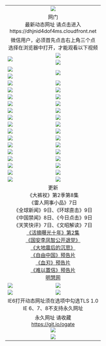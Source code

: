 ﻿<table>
  <tr></tr>
  <tr><td colspan=2 align=center><img src="https://cloud.githubusercontent.com/assets/11880933/13434984/f430fae2-e012-11e5-814f-c2df1e82b247.jpg" /></td></tr>
  <tr><td colspan=2 align=center>网门<br>最新动态网址 请点击进入
<br>https://dhjnid4dof4ms.cloudfront.net
    </td>
  </tr>
  <tr>
    <td colspan=2 align=center>微信用户，必须首先点击右上角三个点<br>选择在浏览器中打开，才能观看以下视频</td>
  </tr>
  <tr>
    <td rowspan=2><a href="https://dhjnid4dof4ms.cloudfront.net/ogUP.aspx?name=11DKC.mp4&count=T:2,2:8,1:16&from=github" target="_blank"><img src="https://dhjnid4dof4ms.cloudfront.net/Up/11DKC1.jpg" /></a></td> 
    <td><div><a href="https://dhjnid4dof4ms.cloudfront.net/ogUP.aspx?name=LRWS.mp4&count=7B:9,6B:44,5A:10,5B:35,4A:14,4B:19,3A:10,3B:26,2A:16,2B:21,1A:23,1B:29&current=7B:9" target="_blank"><img src="https://dhjnid4dof4ms.cloudfront.net/Up/LRWS.jpg" /></a></td>
   </tr>
  <tr>
    <td><a href="https://dhjnid4dof4ms.cloudfront.net/ogNiceVedio.aspx" target="_blank"><img src="https://dhjnid4dof4ms.cloudfront.net/Up/TGKDY.jpg" /></a></td>
  </tr>
  <tr>
    <td><a href="https://dhjnid4dof4ms.cloudfront.net/ogUP.aspx?name=JQR.mp4&count=2" target="_blank"><img src="https://dhjnid4dof4ms.cloudfront.net/Up/JQR.jpg" /></a></td>   
    <td rowspan=2><a href="https://dhjnid4dof4ms.cloudfront.net/ogUP.aspx?name=JP.mp4&count=9" target="_blank"><img src="https://dhjnid4dof4ms.cloudfront.net/Up/JP.jpg" /></td>
  </tr>
  <tr>
    <td><a href="https://dhjnid4dof4ms.cloudfront.net/ogUP.aspx?name=WH.mp4" target="_blank"><img src="https://dhjnid4dof4ms.cloudfront.net/Up/WH.jpg" /></a></td>
  </tr>
  <tr>
    <td><a href="https://dhjnid4dof4ms.cloudfront.net/ogUP.aspx?name=SSZJ.mp4&count=480P:9,S:2" target="_blank"><img src="https://dhjnid4dof4ms.cloudfront.net/Up/SSZJ.jpg" /></a></td>
    <td><a href="https://dhjnid4dof4ms.cloudfront.net/ogUP.aspx?name=ZY.mp4&count=2015:16" target="_blank"><img src="https://dhjnid4dof4ms.cloudfront.net/Up/ZY.jpg" /></a</td>
  </tr>
  <tr>
    <td><a href="https://dhjnid4dof4ms.cloudfront.net/ogUP.aspx?name=XTFY.mp4&count=B:2,A:24" target="_blank"><img src="https://dhjnid4dof4ms.cloudfront.net/Up/XTFY.jpg" /></a></td>
    <td><a href="https://dhjnid4dof4ms.cloudfront.net/ogUP.aspx?name=1XQK.mp4&count=13" target="_blank"><img src="https://dhjnid4dof4ms.cloudfront.net/Up/1XQK.jpg" /></a</td>
  </tr>
  <tr>
    <td><a href="https://dhjnid4dof4ms.cloudfront.net/ogUP.aspx?name=1LYF.mp4&count=2" target="_blank"><img src="https://dhjnid4dof4ms.cloudfront.net/Up/1LYF0.jpg" /></a></td>
    <td><a href="https://dhjnid4dof4ms.cloudfront.net/ogUP.aspx?name=1ZGC.mp4&count=6" target="_blank"><img src="https://dhjnid4dof4ms.cloudfront.net/Up/1ZGC0.jpg" /></a></td>
  </tr>
  <tr>
    <td><a href="https://dhjnid4dof4ms.cloudfront.net/ogUP.aspx?name=1ZKM.mp4&count=3&current=3" target="_blank"><img src="https://dhjnid4dof4ms.cloudfront.net/Up/1ZKM0.jpg" /></a></td>  
    <td><a href="https://dhjnid4dof4ms.cloudfront.net/ogUP.aspx?name=1WWY.mp4&count=6&current=6" target="_blank"><img src="https://dhjnid4dof4ms.cloudfront.net/Up/1WWY0.jpg" /></a></td>
  </tr>
  <tr>
    <td><a href="https://dhjnid4dof4ms.cloudfront.net/ogUP.aspx?name=10JGY.mp4&count=3" target="_blank"><img src="https://dhjnid4dof4ms.cloudfront.net/Up/10JGY0.jpg" /></a></td>
    <td><a href="https://dhjnid4dof4ms.cloudfront.net/ogUP.aspx?name=10CYS.mp4&count=2" target="_blank"><img src="https://dhjnid4dof4ms.cloudfront.net/Up/10CYS0.jpg" /></a></td>
  </tr>
  <tr>
    <td><a href="https://dhjnid4dof4ms.cloudfront.net/ogUP.aspx?name=4SQQ.mp4&count=201603:7,201602:20,201601:21&current=201603:7" target="_blank"><img src="https://dhjnid4dof4ms.cloudfront.net/Up/4SQQ0.jpg"/></a></td>
    <td><a href="https://dhjnid4dof4ms.cloudfront.net/ogUP.aspx?name=4SHQ.mp4&count=201603:9,201602:27,201601:28&current=201603:9" target="_blank"><img src="https://dhjnid4dof4ms.cloudfront.net/Up/4SHQ0.jpg"/></a></td>
  </tr>
  <tr>
    <td><a href="https://dhjnid4dof4ms.cloudfront.net/ogUP.aspx?name=4SZG.mp4&count=201603:7,201602:21,201601:23&current=201603:7" target="_blank"><img src="https://dhjnid4dof4ms.cloudfront.net/Up/4SZG0.jpg"/></a></td>
    <td><a href="https://dhjnid4dof4ms.cloudfront.net/ogUP.aspx?name=4SDJ.mp4&count=201603A:8,201603B:5,201602A:24,201602B:7,201601A:48,201601B:6&current=201603A:8" target="_blank"><img src="https://dhjnid4dof4ms.cloudfront.net/Up/4SDJ0.jpg"/></a></td>
  </tr>
  <tr>
    <td><a href="https://dhjnid4dof4ms.cloudfront.net/ogUP.aspx?name=4SGX.mp4&count=201603:1&current=201603:1" target="_blank"><img src="https://dhjnid4dof4ms.cloudfront.net/Up/4SGX0.jpg"/></a></td>
    <td><a href="https://dhjnid4dof4ms.cloudfront.net/ogUP.aspx?name=4SHD.mp4&count=201603:3&current=201603:1" target="_blank"><img src="https://dhjnid4dof4ms.cloudfront.net/Up/4SHD0.jpg"/></a></td>
  </tr>
  <tr>
    <td><a href="https://dhjnid4dof4ms.cloudfront.net/ogUP.aspx?name=4CTX.mp4&count=201603:2,201602:3,201601:4&current=201603:2" target="_blank"><img src="https://dhjnid4dof4ms.cloudfront.net/Up/4CTX0.jpg"/></a></td>
    <td><a href="https://dhjnid4dof4ms.cloudfront.net/ogUP.aspx?name=4CWZ.mp4&count=201603:1,201602:4,201601:4&current=201603:1" target="_blank"><img src="https://dhjnid4dof4ms.cloudfront.net/Up/4CWZ0.jpg"/></a></td>
  </tr>
  <tr>
    <td><a href="https://dhjnid4dof4ms.cloudfront.net/onUP.aspx?name=https://d2t6x1lwzcff38.cloudfront.net/" target="_blank"><img src="https://dhjnid4dof4ms.cloudfront.net/Up/0DTW.jpg"/></a></td>
    <td><a href="https://dhjnid4dof4ms.cloudfront.net/onUP.aspx?name=https://d240ns8up8earz.cloudfront.net/acenter/" target="_blank"><img src="https://dhjnid4dof4ms.cloudfront.net/Up/0TDW.jpg" /></a></td>
  </tr>
  <tr>
    <td><a href="https://dhjnid4dof4ms.cloudfront.net/onUP.aspx?name=https://d4508d6vomz2p.cloudfront.net/gb/nsc413.htm" target="_blank"><img src="https://dhjnid4dof4ms.cloudfront.net/Up/0DJY.jpg" /></a></td>
    <td><a href="https://dhjnid4dof4ms.cloudfront.net/onUP.aspx?name=https://d3bxwq7vzudb5l.cloudfront.net/xtr/gb/prog204.html" target="_blank"><img src="https://dhjnid4dof4ms.cloudfront.net/Up/0XTR.jpg" /></a></td>
  </tr>
  <tr>
    <td><a href="https://dhjnid4dof4ms.cloudfront.net/onUP.aspx?name=https://d3aj00iefsmfgc.cloudfront.net/" target="_blank"><img src="https://dhjnid4dof4ms.cloudfront.net/Up/0MHW.jpg" /></a></td>
    <td><a href="https://dhjnid4dof4ms.cloudfront.net/onUP.aspx?name=https://d1lcj91uv80klr.cloudfront.net/" target="_blank"><img src="https://dhjnid4dof4ms.cloudfront.net/Up/0ZJW.jpg" /></a></td>
  </tr>
  <tr>
    <td><a href="https://dhjnid4dof4ms.cloudfront.net/ogUP.aspx?name=0FG.zip" target="_blank"><img src="https://dhjnid4dof4ms.cloudfront.net/Up/0FG.jpg" /></a></td>
    <td><a href="https://dhjnid4dof4ms.cloudfront.net/ogUP.aspx?name=0FGA.apk" target="_blank"><img src="https://dhjnid4dof4ms.cloudfront.net/Up/0FGA.jpg" /></a></td>
  </tr>
  <tr>
    <td><a href="https://dhjnid4dof4ms.cloudfront.net/ogUP.aspx?name=0U.zip" target="_blank"><img src="https://dhjnid4dof4ms.cloudfront.net/Up/0U.jpg" /></a></td>
    <td><a href="https://dhjnid4dof4ms.cloudfront.net/ogUP.aspx?name=0UA.apk" target="_blank"><img src="https://dhjnid4dof4ms.cloudfront.net/Up/0UA.jpg" /></a></td>
  </tr>
  <tr>
    <td><a href="https://dhjnid4dof4ms.cloudfront.net/ogUP.aspx?name=0iPPOTV.zip" target="_blank"><img src="https://dhjnid4dof4ms.cloudfront.net/Up/0iPPOTV.jpg" /></a></td>
    <td><a href="https://dhjnid4dof4ms.cloudfront.net/ogUP.aspx?name=0iNTD.apk" target="_blank"><img src="https://dhjnid4dof4ms.cloudfront.net/Up/0iNTD.jpg" /></a></td>
  </tr>
  <tr>
    <td colspan=2 align=center>更新<br>
      《大裤衩》第2季第8集<br>
      《雷人网事小品》7日<br>
      《全球新闻》9日、《环球直击》9日<br>
      《中国禁闻》8日、《今日点击》9日<br>
      《天笑快评》7日、《文昭解读》7日<br>
      <a href="https://dhjnid4dof4ms.cloudfront.net/ogUP.aspx?name=SSZJ.mp4&count=480P:9,S:2&current=S:2" target="_blank">《活摘曝光十年》第2集</a><br>
      <a href="https://dhjnid4dof4ms.cloudfront.net/ogUP.aspx?name=4LFZ.mp4" target="_blank">《国安李凤智公开退党》</a><br>
      <a href="https://dhjnid4dof4ms.cloudfront.net/ogUP.aspx?name=4DDZHDCS.mp4" target="_blank">《大地震后的沉思》</a><br>
      <a href="https://dhjnid4dof4ms.cloudfront.net/ogUP.aspx?name=11ZYZG0.mp4" target="_blank">《自由中国》预告片</a><br>
      <a href="https://dhjnid4dof4ms.cloudfront.net/ogUP.aspx?name=11XR.mp4" target="_blank">《血刃》预告片</a><br>
      <a href="https://dhjnid4dof4ms.cloudfront.net/ogUP.aspx?name=11NYZX.mp4&count=2" target="_blank">《难以置信》预告片</a><br>
      <a href="https://dhjnid4dof4ms.cloudfront.net/onUP.aspx?name=https://www.minghui.org/" target="_blank">明慧网</a></td>
    </td>
  </tr>
  <tr>
    <td><a href="https://dhjnid4dof4ms.cloudfront.net/ogNice.aspx" target="_blank"><img src="https://dhjnid4dof4ms.cloudfront.net/Up/0WCYY.jpg" /></a></td>
    <td><a href="https://dhjnid4dof4ms.cloudfront.net/onCO.aspx?ob=600%E4%BA%8B%E7%89%A9&op=%E5%A2%9E%E5%88%A0%E6%94%B9&args=WH1~%23%E7%B1%BB%E5%9E%8B6%E6%96%B0%E9%97%BB%7c%23%E7%B1%BB%E5%9E%8B6%E8%AF%84%E8%AE%BA&mode=" target="_blank"><img src="https://dhjnid4dof4ms.cloudfront.net/Up/0WZTT.jpg" /></a></td> 
  </tr>
  <tr>
    <td><a href="https://dhjnid4dof4ms.cloudfront.net/ogDY.aspx" target="_blank"><img src="https://dhjnid4dof4ms.cloudfront.net/Up/0FK.jpg" /></a></td>
    <td><a href="https://dhjnid4dof4ms.cloudfront.net/ogST.aspx" target="_blank"><img src="https://dhjnid4dof4ms.cloudfront.net/Up/0ST.jpg" /></a></td> 
  </tr>
  <tr>
    <td colspan=2 align=center>IE6打开动态网址须在选项中勾选TLS 1.0<br/>IE 6、7、8不支持永久网址<br/>
      <!--微信可扫描以下临时二维码<br/>https://bit.ly/1mBQHW8<br/><a href="https://dhjnid4dof4ms.cloudfront.net/Up/0WMGDL3.png" target="_blank"><img src="https://dhjnid4dof4ms.cloudfront.net/Up/0WMGD3.png"/></a><br-->
  </tr>
  <tr>
    <td colspan=2 align=center>永久网址 请收藏<br/><a href="https://git.io/ogate" target="_blank">https://git.io/ogate</a><br/><a href="https://dhjnid4dof4ms.cloudfront.net/Up/0WMGDL2.png" target="_blank"><img src="https://dhjnid4dof4ms.cloudfront.net/Up/0WMGD2.png"/></a></td>
  </tr>
  <tr>
    <td colspan=2 align=center><a href="https://dhjnid4dof4ms.cloudfront.net/ogUP.aspx?name=0oGate.apk" target="_blank"><img src="https://dhjnid4dof4ms.cloudfront.net/Up/0WMAZ.jpg" /></a></td>
  </tr>
  <!--tr>
    <td colspan=2 align=center>可能失效的动态网址
    </td>
  </tr-->
</table>
